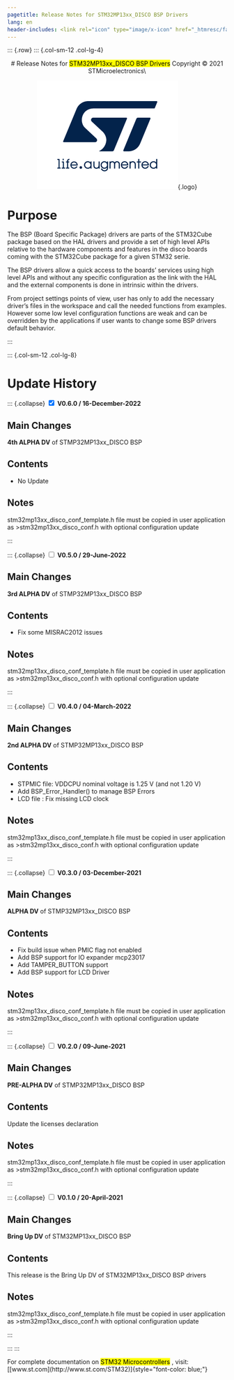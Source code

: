 ```yaml
---
pagetitle: Release Notes for STM32MP13xx_DISCO BSP Drivers
lang: en
header-includes: <link rel="icon" type="image/x-icon" href="_htmresc/favicon.png" />
---
```

::: {.row}
::: {.col-sm-12 .col-lg-4}

<center>
# Release Notes for <mark>STM32MP13xx_DISCO BSP Drivers</mark>
Copyright &copy; 2021 STMicroelectronics\
    
[![ST logo](_htmresc/st_logo_2020.png)](https://www.st.com){.logo}
</center>

# Purpose

The BSP (Board Specific Package) drivers are parts of the STM32Cube package based on the HAL drivers and provide a set of high level APIs relative to the hardware components and features in the disco boards coming with the STM32Cube package for a given STM32 serie.

The BSP drivers allow a quick access to the boards’ services using high level APIs and without any specific configuration as the link with the HAL and the external components is done in intrinsic within the drivers.

From project settings points of view, user has only to add the necessary driver’s files in the workspace and call the needed functions from examples. However some low level configuration functions are weak and can be overridden by the applications if user wants to change some BSP drivers default behavior.

:::

::: {.col-sm-12 .col-lg-8}
# Update History

::: {.collapse}
<input type="checkbox" id="collapse-section0" checked aria-hidden="true">
<label for="collapse-section0" aria-hidden="true">__V0.6.0 / 16-December-2022__</label>
<div>			

## Main Changes

**4th ALPHA DV** of STMP32MP13xx_DISCO BSP

## Contents

- No Update

## Notes

stm32mp13xx_disco_conf_template.h file must be copied in user application as >stm32mp13xx_disco_conf.h with optional configuration update

</div>
:::
		
::: {.collapse}
<input type="checkbox" id="collapse-section5" aria-hidden="true">
<label for="collapse-section5" aria-hidden="true">__V0.5.0 / 29-June-2022__</label>
<div>	

## Main Changes

**3rd ALPHA DV** of STMP32MP13xx_DISCO BSP

## Contents

- Fix some MISRAC2012 issues

## Notes

stm32mp13xx_disco_conf_template.h file must be copied in user application as >stm32mp13xx_disco_conf.h with optional configuration update

</div>
:::
		
::: {.collapse}
<input type="checkbox" id="collapse-section4" aria-hidden="true">
<label for="collapse-section4" aria-hidden="true">__V0.4.0 / 04-March-2022__</label>
<div>	

## Main Changes

**2nd ALPHA DV** of STMP32MP13xx_DISCO BSP

## Contents

- STPMIC file: VDDCPU nominal voltage is 1.25 V (and not 1.20 V)
- Add BSP_Error_Handler() to manage BSP Errors
- LCD file : Fix missing LCD clock

## Notes

stm32mp13xx_disco_conf_template.h file must be copied in user application as >stm32mp13xx_disco_conf.h with optional configuration update

</div>
:::

::: {.collapse}
<input type="checkbox" id="collapse-section3" aria-hidden="true">
<label for="collapse-section3" aria-hidden="true">__V0.3.0 / 03-December-2021__</label>
<div>			

## Main Changes

**ALPHA DV** of STMP32MP13xx_DISCO BSP

## Contents

- Fix build issue when PMIC flag not enabled
- Add BSP support for IO expander mcp23017
- Add TAMPER_BUTTON support
- Add BSP support for LCD Driver

## Notes

stm32mp13xx_disco_conf_template.h file must be copied in user application as >stm32mp13xx_disco_conf.h with optional configuration update

</div>
:::

::: {.collapse}
<input type="checkbox" id="collapse-section2" aria-hidden="true">
<label for="collapse-section2" aria-hidden="true">__V0.2.0 / 09-June-2021__</label>
<div>			

## Main Changes

**PRE-ALPHA DV** of STMP32MP13xx_DISCO BSP

## Contents

Update the licenses declaration

## Notes

stm32mp13xx_disco_conf_template.h file must be copied in user application as >stm32mp13xx_disco_conf.h with optional configuration update

</div>
:::

::: {.collapse}
<input type="checkbox" id="collapse-section1" aria-hidden="true">
<label for="collapse-section1" aria-hidden="true">__V0.1.0 / 20-April-2021__</label>
<div>			

## Main Changes

**Bring Up DV** of STM32MP13xx_DISCO BSP

## Contents

This release is the Bring Up DV of STM32MP13xx_DISCO BSP drivers

## Notes

stm32mp13xx_disco_conf_template.h file must be copied in user application as >stm32mp13xx_disco_conf.h with optional configuration update

</div>
:::

:::
:::

<footer class="sticky">
For complete documentation on <mark>STM32 Microcontrollers</mark> ,
visit: [[www.st.com](http://www.st.com/STM32)]{style="font-color: blue;"}
</footer>
